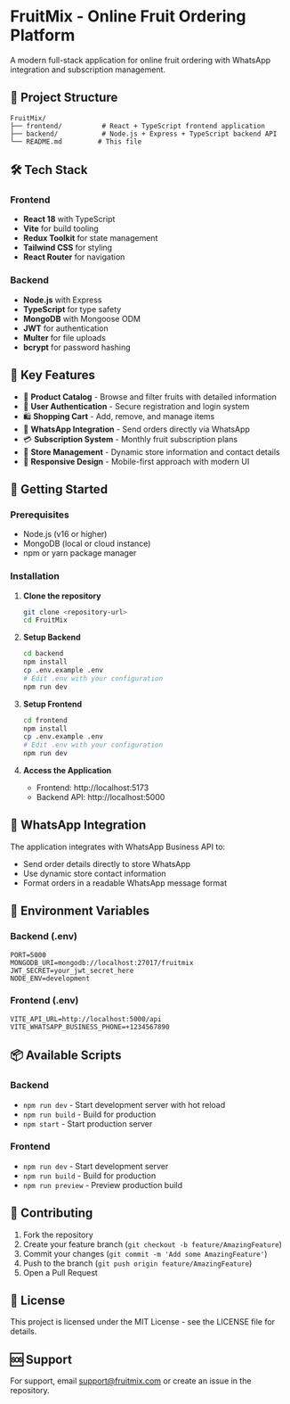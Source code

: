 # FruitMix - Online Fruit Ordering Platform

A modern full-stack application for online fruit ordering with WhatsApp integration and subscription management.

## 🚀 Project Structure

```
FruitMix/
├── frontend/          # React + TypeScript frontend application
├── backend/           # Node.js + Express + TypeScript backend API
└── README.md         # This file
```

## 🛠️ Tech Stack

### Frontend
- **React 18** with TypeScript
- **Vite** for build tooling
- **Redux Toolkit** for state management
- **Tailwind CSS** for styling
- **React Router** for navigation

### Backend
- **Node.js** with Express
- **TypeScript** for type safety
- **MongoDB** with Mongoose ODM
- **JWT** for authentication
- **Multer** for file uploads
- **bcrypt** for password hashing

## 🌟 Key Features

- 🛒 **Product Catalog** - Browse and filter fruits with detailed information
- 👤 **User Authentication** - Secure registration and login system
- 🛍️ **Shopping Cart** - Add, remove, and manage items
- 📱 **WhatsApp Integration** - Send orders directly via WhatsApp
- 💳 **Subscription System** - Monthly fruit subscription plans
- 🏪 **Store Management** - Dynamic store information and contact details
- 📱 **Responsive Design** - Mobile-first approach with modern UI

## 🚀 Getting Started

### Prerequisites
- Node.js (v16 or higher)
- MongoDB (local or cloud instance)
- npm or yarn package manager

### Installation

1. **Clone the repository**
   ```bash
   git clone <repository-url>
   cd FruitMix
   ```

2. **Setup Backend**
   ```bash
   cd backend
   npm install
   cp .env.example .env
   # Edit .env with your configuration
   npm run dev
   ```

3. **Setup Frontend**
   ```bash
   cd frontend
   npm install
   cp .env.example .env
   # Edit .env with your configuration
   npm run dev
   ```

4. **Access the Application**
   - Frontend: http://localhost:5173
   - Backend API: http://localhost:5000

## 📱 WhatsApp Integration

The application integrates with WhatsApp Business API to:
- Send order details directly to store WhatsApp
- Use dynamic store contact information
- Format orders in a readable WhatsApp message format

## 🔧 Environment Variables

### Backend (.env)
```
PORT=5000
MONGODB_URI=mongodb://localhost:27017/fruitmix
JWT_SECRET=your_jwt_secret_here
NODE_ENV=development
```

### Frontend (.env)
```
VITE_API_URL=http://localhost:5000/api
VITE_WHATSAPP_BUSINESS_PHONE=+1234567890
```

## 📦 Available Scripts

### Backend
- `npm run dev` - Start development server with hot reload
- `npm run build` - Build for production
- `npm start` - Start production server

### Frontend
- `npm run dev` - Start development server
- `npm run build` - Build for production
- `npm run preview` - Preview production build

## 🤝 Contributing

1. Fork the repository
2. Create your feature branch (`git checkout -b feature/AmazingFeature`)
3. Commit your changes (`git commit -m 'Add some AmazingFeature'`)
4. Push to the branch (`git push origin feature/AmazingFeature`)
5. Open a Pull Request

## 📄 License

This project is licensed under the MIT License - see the LICENSE file for details.

## 🆘 Support

For support, email support@fruitmix.com or create an issue in the repository.
